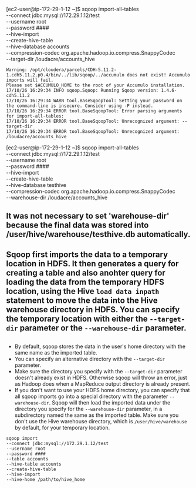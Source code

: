 [ec2-user@ip-172-29-1-12 ~]$ sqoop import-all-tables \
--connect jdbc:mysql://172.29.1.12/test \
--username root \
--password #### \
--hive-import \
--create-hive-table \
--hive-database accounts \
--compression-codec org.apache.hadoop.io.compress.SnappyCodec \
--target-dir /loudacre/accounts_hive

```
Warning: /opt/cloudera/parcels/CDH-5.11.2-1.cdh5.11.2.p0.4/bin/../lib/sqoop/../accumulo does not exist! Accumulo imports will fail.
Please set $ACCUMULO_HOME to the root of your Accumulo installation.
17/10/26 16:29:34 INFO sqoop.Sqoop: Running Sqoop version: 1.4.6-cdh5.11.2
17/10/26 16:29:34 WARN tool.BaseSqoopTool: Setting your password on the command-line is insecure. Consider using -P instead.
17/10/26 16:29:34 ERROR tool.BaseSqoopTool: Error parsing arguments for import-all-tables:
17/10/26 16:29:34 ERROR tool.BaseSqoopTool: Unrecognized argument: --target-dir
17/10/26 16:29:34 ERROR tool.BaseSqoopTool: Unrecognized argument: /loudacre/accounts_hive
```

[ec2-user@ip-172-29-1-12 ~]$ sqoop import-all-tables \
--connect jdbc:mysql://172.29.1.12/test \
--username root \
--password #### \
--hive-import \
--create-hive-table \
--hive-database testhive \
--compression-codec org.apache.hadoop.io.compress.SnappyCodec \
--warehouse-dir /loudacre/accounts_hive

## It was not necessary to set 'warehouse-dir' because the final data was stored into /user/hive/warehouse/testhive.db automatically.

## Sqoop first imports the data to a temporary location in HDFS.  It then generates a query for creating a table and also anohter query for loading the data from the temporary HDFS location, using the Hive `load data inpath` statement to move the data into the Hive warehouse directory in HDFS.  You can specify the temporary location with either the `--target-dir` parameter or the `--warehouse-dir` parameter.

##

- By default, sqoop stores the data in the user's home directory with the same name as the imported table.
- You can specify an alternative directory with the `--target-dir` parameter.
- Make sure the directory you specify with the `--target-dir` parameter doesn't already exist in HDFS.  Otherwise sqoop will throw an error, just as Hadoop does when a MapReduce output directory is already present.
- If you don't want to use your HDFS home directory, you can specify that all sqoop imports go into a special directory with the parameter `--warehouse-dir`.  Sqoop will then load the imported data under the directory you specify for the `--warehouse-dir` parameter, in a subdirectory named the same as the imported table.  Make sure you don't use the Hive warehouse directory, which is `/user/hive/warehouse` by default, for your temporary location.


```
sqoop import
--connect jdbc:mysql://172.29.1.12/test
--username root
--password ####
--table accounts
--hive-table accounts
--create-hive-table
--hive-import
--hive-home /path/to/hive_home
```

